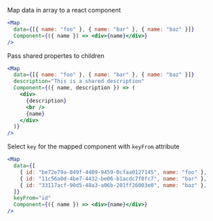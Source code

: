 Map data in array to a react component

```jsx
<Map
  data={[{ name: "foo" }, { name: "bar" }, { name: "baz" }]}
  Component={({ name }) => <div>{name}</div>}
/>
```

Pass shared propertes to children

```jsx
<Map
  data={[{ name: "foo" }, { name: "bar" }, { name: "baz" }]}
  description="This is a shared description"
  Component={({ name, description }) => (
    <div>
      {description}
      <br />
      {name}
    </div>
  )}
/>
```

Select `key` for the mapped component with `keyFrom` attribute

```jsx
<Map
  data={[
    { id: "be72e79a-849f-4409-9459-0cfaa0127145", name: "foo" },
    { id: "11c56a0d-4be7-4432-be06-b1acdc7f0fc7", name: "bar" },
    { id: "33117acf-90d5-48a3-a06b-201ff26003e0", name: "baz" },
  ]}
  keyFrom="id"
  Component={({ name }) => <div>{name}</div>}
/>
```
